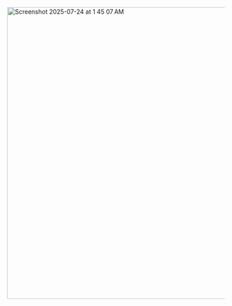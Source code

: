 <img width="1280" height="676" alt="Screenshot 2025-07-24 at 1 45 07 AM" src="https://github.com/user-attachments/assets/a8720961-b69e-4c3b-a566-9fb0cd13d757" />
